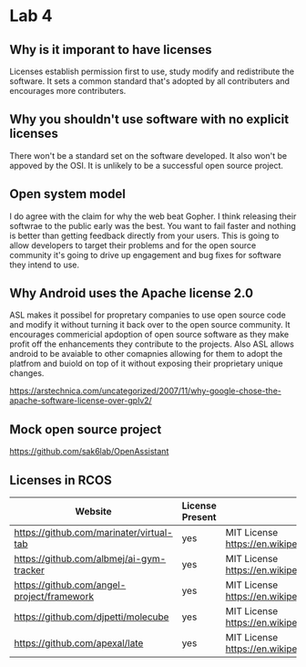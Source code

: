 # Lab 4

## Why is it imporant to have licenses
 
 Licenses establish permission first to use, study modify and redistribute the software. It sets a common standard that's adopted by all contributers and encourages more contributers.
 
 ## Why you shouldn't use software with no explicit licenses
 
 There won't be a standard set on the software developed. It also won't be appoved by the OSI. It is unlikely to be a successful open source project.
 
 ## Open system model
 
 I do agree with the claim for why the web beat Gopher. I think releasing their softwrae to the public early was the best. You want to fail faster and nothing is better than getting feedback directly from your users. This is going to allow developers to target their problems and for the open source community it's going to drive up engagement and bug fixes for software they intend to use.
 
## Why Android uses the Apache license 2.0

ASL makes it possibel for propretary companies to use open source code and modify it without turning it back over to the open source community. It encourages commericial apdoption of open source software as they make profit off the enhancements they contribute to the projects. Also ASL allows android to be avaiable to other comapnies allowing for them to adopt the platfrom and buiold on top of it without exposing their proprietary unique changes. 

https://arstechnica.com/uncategorized/2007/11/why-google-chose-the-apache-software-license-over-gplv2/

## Mock open source project

https://github.com/sak6lab/OpenAssistant

## Licenses in RCOS

| Website                                  | License Present     | License       |
|------------------------------------------|---------------------|---------------|
| https://github.com/marinater/virtual-tab | yes                 | MIT License  https://en.wikipedia.org/wiki/MIT_License |
| https://github.com/albmej/ai-gym-tracker      | yes  | MIT License  https://en.wikipedia.org/wiki/MIT_License      |
| https://github.com/angel-project/framework| yes                 | MIT License  https://en.wikipedia.org/wiki/MIT_License |
| https://github.com/djpetti/molecube     | yes  | MIT License  https://en.wikipedia.org/wiki/MIT_License      |
| https://github.com/apexal/late     | yes  | MIT License  https://en.wikipedia.org/wiki/MIT_License      |

